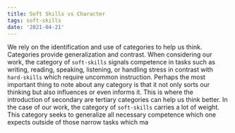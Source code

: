 ```yaml
---
title: Soft Skills vs Character
tags: soft-skills
date: '2021-04-21'
---
```


We rely on the identification and use of categories to help us think. Categories provide generalization and contrast. When considering our work, the category of `soft-skills` signals competence in tasks such as writing, reading, speaking, listening, or handling stress in contrast with `hard-skills` which require uncommon instruction. Perhaps the most important thing to note about any category is that it not only sorts our thinking but also influences or even informs it. This is where the introduction of secondary are tertiary categories can help us think better. In the case of our work, the category of `soft-skills` carries a lot of weight. This category seeks to generalize all necessary competence which one expects outside of those narrow tasks which ma

